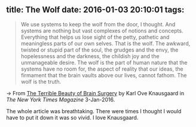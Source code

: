 title: The Wolf
date: 2016-01-03 20:10:01
tags:
---

> We use systems to keep the wolf from the door, I thought. And systems are nothing but vast complexes of notions and concepts. Everything that helps us lose sight of the petty, pathetic and meaningless parts of our own selves. That is the wolf. The awkward, twisted or stupid part of the soul, the grudges and the envy, the hopelessness and the darkness, the childish joy and the unmanageable desire. The wolf is the part of human nature that the systems have no room for, the aspect of reality that our ideas, the firmament that the brain vaults above our lives, cannot fathom. The wolf is the truth.

&rarr; From [The Terrible Beauty of Brain Surgery](http://www.nytimes.com/2016/01/03/magazine/karl-ove-knausgaard-on-the-terrible-beauty-of-brain-surgery.html) by Karl Ove Knausgaard in *The New York Times Magazine* 3-Jan-2016.

The whole article was breathtaking. There were times I thought I would have to put it down it was so vivid.  I love Knausgaard.

